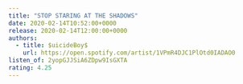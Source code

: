 ```yaml
---
title: "STOP STARING AT THE SHADOWS"
date: 2020-02-14T10:52:00+0000
release: 2020-02-14T12:00:00+0000
authors:
  - title: $uicideBoy$
    url: https://open.spotify.com/artist/1VPmR4DJC1PlOtd0IADAO0
listen_of: 2yopGJJSiA6ZDpw9IsGXTA
rating: 4.25
---
```

